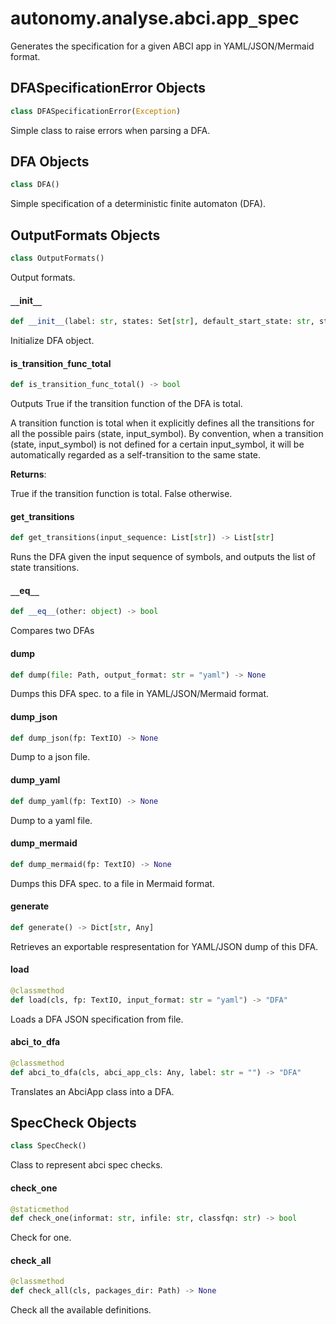 <a id="autonomy.analyse.abci.app_spec"></a>

# autonomy.analyse.abci.app`_`spec

Generates the specification for a given ABCI app in YAML/JSON/Mermaid format.

<a id="autonomy.analyse.abci.app_spec.DFASpecificationError"></a>

## DFASpecificationError Objects

```python
class DFASpecificationError(Exception)
```

Simple class to raise errors when parsing a DFA.

<a id="autonomy.analyse.abci.app_spec.DFA"></a>

## DFA Objects

```python
class DFA()
```

Simple specification of a deterministic finite automaton (DFA).

<a id="autonomy.analyse.abci.app_spec.DFA.OutputFormats"></a>

## OutputFormats Objects

```python
class OutputFormats()
```

Output formats.

<a id="autonomy.analyse.abci.app_spec.DFA.__init__"></a>

#### `__`init`__`

```python
def __init__(label: str, states: Set[str], default_start_state: str, start_states: Set[str], final_states: Set[str], alphabet_in: Set[str], transition_func: Dict[Tuple[str, str], str])
```

Initialize DFA object.

<a id="autonomy.analyse.abci.app_spec.DFA.is_transition_func_total"></a>

#### is`_`transition`_`func`_`total

```python
def is_transition_func_total() -> bool
```

Outputs True if the transition function of the DFA is total.

A transition function is total when it explicitly defines all the transitions
for all the possible pairs (state, input_symbol). By convention, when a transition
(state, input_symbol) is not defined for a certain input_symbol, it will be
automatically regarded as a self-transition to the same state.

**Returns**:

True if the transition function is total. False otherwise.

<a id="autonomy.analyse.abci.app_spec.DFA.get_transitions"></a>

#### get`_`transitions

```python
def get_transitions(input_sequence: List[str]) -> List[str]
```

Runs the DFA given the input sequence of symbols, and outputs the list of state transitions.

<a id="autonomy.analyse.abci.app_spec.DFA.__eq__"></a>

#### `__`eq`__`

```python
def __eq__(other: object) -> bool
```

Compares two DFAs

<a id="autonomy.analyse.abci.app_spec.DFA.dump"></a>

#### dump

```python
def dump(file: Path, output_format: str = "yaml") -> None
```

Dumps this DFA spec. to a file in YAML/JSON/Mermaid format.

<a id="autonomy.analyse.abci.app_spec.DFA.dump_json"></a>

#### dump`_`json

```python
def dump_json(fp: TextIO) -> None
```

Dump to a json file.

<a id="autonomy.analyse.abci.app_spec.DFA.dump_yaml"></a>

#### dump`_`yaml

```python
def dump_yaml(fp: TextIO) -> None
```

Dump to a yaml file.

<a id="autonomy.analyse.abci.app_spec.DFA.dump_mermaid"></a>

#### dump`_`mermaid

```python
def dump_mermaid(fp: TextIO) -> None
```

Dumps this DFA spec. to a file in Mermaid format.

<a id="autonomy.analyse.abci.app_spec.DFA.generate"></a>

#### generate

```python
def generate() -> Dict[str, Any]
```

Retrieves an exportable respresentation for YAML/JSON dump of this DFA.

<a id="autonomy.analyse.abci.app_spec.DFA.load"></a>

#### load

```python
@classmethod
def load(cls, fp: TextIO, input_format: str = "yaml") -> "DFA"
```

Loads a DFA JSON specification from file.

<a id="autonomy.analyse.abci.app_spec.DFA.abci_to_dfa"></a>

#### abci`_`to`_`dfa

```python
@classmethod
def abci_to_dfa(cls, abci_app_cls: Any, label: str = "") -> "DFA"
```

Translates an AbciApp class into a DFA.

<a id="autonomy.analyse.abci.app_spec.SpecCheck"></a>

## SpecCheck Objects

```python
class SpecCheck()
```

Class to represent abci spec checks.

<a id="autonomy.analyse.abci.app_spec.SpecCheck.check_one"></a>

#### check`_`one

```python
@staticmethod
def check_one(informat: str, infile: str, classfqn: str) -> bool
```

Check for one.

<a id="autonomy.analyse.abci.app_spec.SpecCheck.check_all"></a>

#### check`_`all

```python
@classmethod
def check_all(cls, packages_dir: Path) -> None
```

Check all the available definitions.

